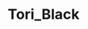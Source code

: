 ---
title: Tori_Black
crosslinks:
- porninfifteenseconds
- furporn
- Gemplugs
- quiver
- PornIn30Seconds
---